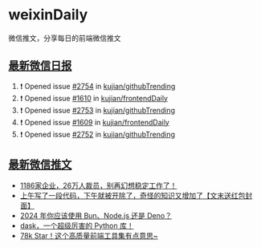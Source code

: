 # weixinDaily
微信推文，分享每日的前端微信推文

## [最新微信日报](https://github.com/kujian/weixinDaily/issues)

<!--START_SECTION:activity-->
1. ❗ Opened issue [#2754](https://github.com/kujian/githubTrending/issues/2754) in [kujian/githubTrending](https://github.com/kujian/githubTrending)
2. ❗ Opened issue [#1610](https://github.com/kujian/frontendDaily/issues/1610) in [kujian/frontendDaily](https://github.com/kujian/frontendDaily)
3. ❗ Opened issue [#2753](https://github.com/kujian/githubTrending/issues/2753) in [kujian/githubTrending](https://github.com/kujian/githubTrending)
4. ❗ Opened issue [#1609](https://github.com/kujian/frontendDaily/issues/1609) in [kujian/frontendDaily](https://github.com/kujian/frontendDaily)
5. ❗ Opened issue [#2752](https://github.com/kujian/githubTrending/issues/2752) in [kujian/githubTrending](https://github.com/kujian/githubTrending)
<!--END_SECTION:activity-->


## [最新微信推文](https://weixin.qdkfweb.cn/)

<!-- BLOG-POST-LIST:START -->
- [1186家企业，26万人裁员，别再幻想稳定工作了！](https://weixin.qdkfweb.cn/39769.html)
- [上午写了一段代码，下午就被开除了，奇怪的知识又增加了【文末送红包封面】](https://weixin.qdkfweb.cn/39740.html)
- [2024 年你应该使用 Bun、Node.js 还是 Deno？](https://weixin.qdkfweb.cn/39745.html)
- [dask，一个超级厉害的 Python 库！](https://weixin.qdkfweb.cn/39752.html)
- [78k Star！这个高质量前端工具集有点意思~](https://weixin.qdkfweb.cn/39739.html)
<!-- BLOG-POST-LIST:END -->